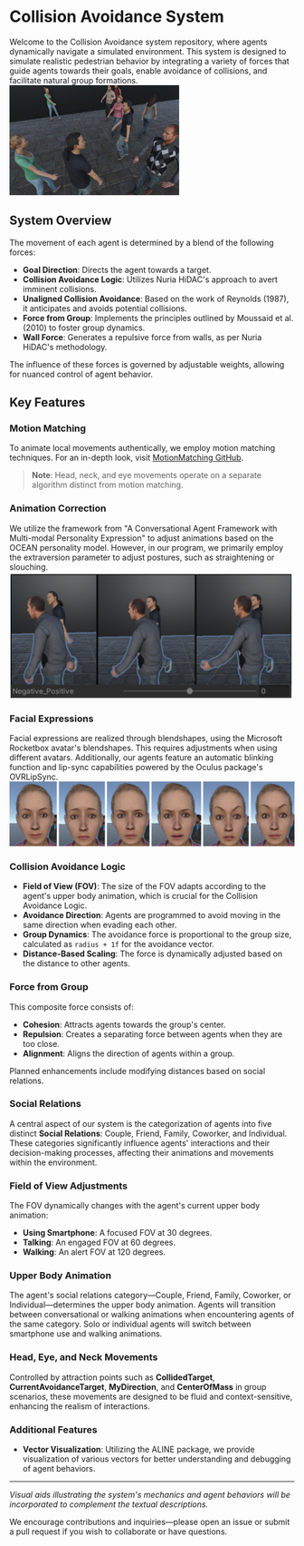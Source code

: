# Collision Avoidance System

Welcome to the Collision Avoidance system repository, where agents dynamically navigate a simulated environment. This system is designed to simulate realistic pedestrian behavior by integrating a variety of forces that guide agents towards their goals, enable avoidance of collisions, and facilitate natural group formations.
<img src=".github/media/collision_avoidance_system.png" alt="Collision Avoidance System" width="300"/>


## System Overview

The movement of each agent is determined by a blend of the following forces:
- **Goal Direction**: Directs the agent towards a target.
- **Collision Avoidance Logic**: Utilizes Nuria HiDAC's approach to avert imminent collisions.
- **Unaligned Collision Avoidance**: Based on the work of Reynolds (1987), it anticipates and avoids potential collisions.
- **Force from Group**: Implements the principles outlined by Moussaid et al. (2010) to foster group dynamics.
- **Wall Force**: Generates a repulsive force from walls, as per Nuria HiDAC's methodology.

The influence of these forces is governed by adjustable weights, allowing for nuanced control of agent behavior.

## Key Features

### Motion Matching

To animate local movements authentically, we employ motion matching techniques. For an in-depth look, visit [MotionMatching GitHub](https://github.com/JLPM22/MotionMatching).

> **Note**: Head, neck, and eye movements operate on a separate algorithm distinct from motion matching.

### Animation Correction

We utilize the framework from "A Conversational Agent Framework with Multi-modal Personality Expression" to adjust animations based on the OCEAN personality model. However, in our program, we primarily employ the extraversion parameter to adjust postures, such as straightening or slouching.
<img src=".github/media/animation_correction.png" alt="Collision Avoidance System" width="500"/>

### Facial Expressions

Facial expressions are realized through blendshapes, using the Microsoft Rocketbox avatar's blendshapes. This requires adjustments when using different avatars. Additionally, our agents feature an automatic blinking function and lip-sync capabilities powered by the Oculus package's OVRLipSync.
<img src=".github/media/facial_expression.png" alt="Collision Avoidance System" width="700"/>

### Collision Avoidance Logic

- **Field of View (FOV)**: The size of the FOV adapts according to the agent's upper body animation, which is crucial for the Collision Avoidance Logic.
- **Avoidance Direction**: Agents are programmed to avoid moving in the same direction when evading each other.
- **Group Dynamics**: The avoidance force is proportional to the group size, calculated as `radius + 1f` for the avoidance vector.
- **Distance-Based Scaling**: The force is dynamically adjusted based on the distance to other agents.

### Force from Group

This composite force consists of:
- **Cohesion**: Attracts agents towards the group's center.
- **Repulsion**: Creates a separating force between agents when they are too close.
- **Alignment**: Aligns the direction of agents within a group.

Planned enhancements include modifying distances based on social relations.

### Social Relations

A central aspect of our system is the categorization of agents into five distinct **Social Relations**: Couple, Friend, Family, Coworker, and Individual. These categories significantly influence agents' interactions and their decision-making processes, affecting their animations and movements within the environment.

### Field of View Adjustments

The FOV dynamically changes with the agent's current upper body animation:
- **Using Smartphone**: A focused FOV at 30 degrees.
- **Talking**: An engaged FOV at 60 degrees.
- **Walking**: An alert FOV at 120 degrees.

### Upper Body Animation

The agent's social relations category—Couple, Friend, Family, Coworker, or Individual—determines the upper body animation. Agents will transition between conversational or walking animations when encountering agents of the same category. Solo or individual agents will switch between smartphone use and walking animations.

### Head, Eye, and Neck Movements

Controlled by attraction points such as **CollidedTarget**, **CurrentAvoidanceTarget**, **MyDirection**, and **CenterOfMass** in group scenarios, these movements are designed to be fluid and context-sensitive, enhancing the realism of interactions.

### Additional Features

- **Vector Visualization**: Utilizing the ALINE package, we provide visualization of various vectors for better understanding and debugging of agent behaviors.

---

*Visual aids illustrating the system's mechanics and agent behaviors will be incorporated to complement the textual descriptions.*

We encourage contributions and inquiries—please open an issue or submit a pull request if you wish to collaborate or have questions.
